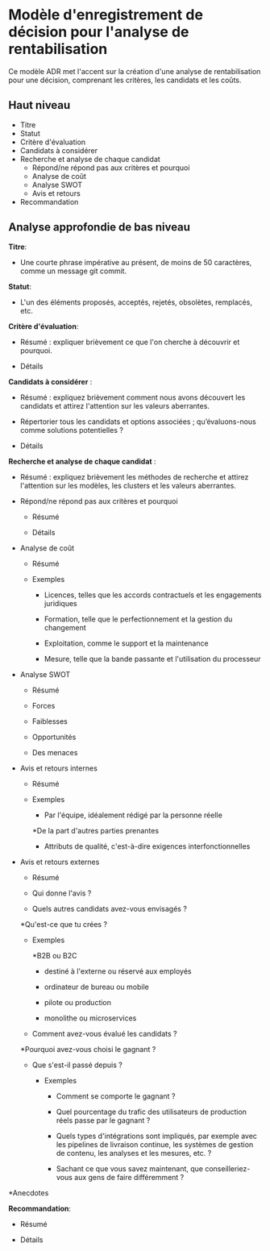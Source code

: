 # Modèle d'enregistrement de décision pour l'analyse de rentabilisation

Ce modèle ADR met l'accent sur la création d'une analyse de rentabilisation pour une décision, comprenant les critères, les candidats et les coûts.


## Haut niveau

* Titre
* Statut
* Critère d'évaluation
* Candidats à considérer
* Recherche et analyse de chaque candidat
   * Répond/ne répond pas aux critères et pourquoi
   * Analyse de coût
   * Analyse SWOT
   * Avis et retours
* Recommandation


## Analyse approfondie de bas niveau

**Titre**:

   * Une courte phrase impérative au présent, de moins de 50 caractères, comme un message git commit.

**Statut**:

   * L'un des éléments proposés, acceptés, rejetés, obsolètes, remplacés, etc.

**Critère d'évaluation**:

   * Résumé : expliquer brièvement ce que l'on cherche à découvrir et pourquoi.

   * Détails

**Candidats à considérer** :

   * Résumé : expliquez brièvement comment nous avons découvert les candidats et attirez l'attention sur les valeurs aberrantes.

   * Répertorier tous les candidats et options associées ; qu’évaluons-nous comme solutions potentielles ?

   * Détails

**Recherche et analyse de chaque candidat** :

   * Résumé : expliquez brièvement les méthodes de recherche et attirez l'attention sur les modèles, les clusters et les valeurs aberrantes.

   * Répond/ne répond pas aux critères et pourquoi

     * Résumé

     * Détails

   * Analyse de coût

     * Résumé

     * Exemples

       * Licences, telles que les accords contractuels et les engagements juridiques

       * Formation, telle que le perfectionnement et la gestion du changement

       * Exploitation, comme le support et la maintenance

       * Mesure, telle que la bande passante et l'utilisation du processeur

   * Analyse SWOT

     * Résumé

     * Forces

     * Faiblesses

     * Opportunités

     * Des menaces

   * Avis et retours internes

     * Résumé

     * Exemples

       * Par l'équipe, idéalement rédigé par la personne réelle

       *De la part d'autres parties prenantes

       * Attributs de qualité, c'est-à-dire exigences interfonctionnelles

   * Avis et retours externes

     * Résumé

     * Qui donne l'avis ?

     * Quels autres candidats avez-vous envisagés ?

     *Qu'est-ce que tu crées ?

       * Exemples

         *B2B ou B2C

         * destiné à l'externe ou réservé aux employés

         * ordinateur de bureau ou mobile

         * pilote ou production

         * monolithe ou microservices

     * Comment avez-vous évalué les candidats ?

     *Pourquoi avez-vous choisi le gagnant ?

     * Que s'est-il passé depuis ?

       * Exemples

         * Comment se comporte le gagnant ?

         * Quel pourcentage du trafic des utilisateurs de production réels passe par le gagnant ?

         * Quels types d'intégrations sont impliqués, par exemple avec les pipelines de livraison continue, les systèmes de gestion de contenu, les analyses et les mesures, etc. ?

         * Sachant ce que vous savez maintenant, que conseilleriez-vous aux gens de faire différemment ?

   *Anecdotes

**Recommandation**:

   * Résumé

   * Détails
